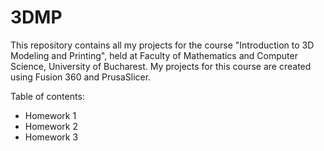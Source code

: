 # 3DMP
This repository contains all my projects for the course "Introduction to 3D Modeling and Printing", held at Faculty of Mathematics and Computer Science, University of Bucharest. 
My projects for this course are created using Fusion 360 and PrusaSlicer.

Table of contents:
- Homework 1
- Homework 2
- Homework 3
